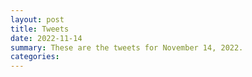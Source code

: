 ```yaml
---
layout: post
title: Tweets
date: 2022-11-14
summary: These are the tweets for November 14, 2022.
categories:
---
```


